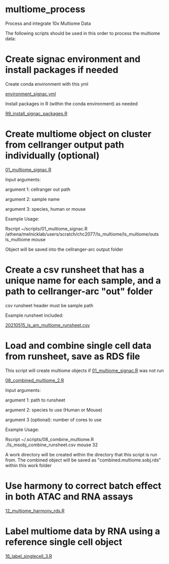 # multiome_process
Process and integrate 10x Multiome Data

The following scripts should be used in this order to process the multiome data:

# Create signac environment and install packages if needed

Create conda environment with this yml

[environment_signac.yml](https://github.com/crchin/multiome_process/blob/main/environment_signac.yml)

Install packages in R (within the conda environment) as needed

[99_install_signac_packages.R](https://github.com/crchin/multiome_process/blob/main/99_install_signac_packages.R)

# Create multiome object on cluster from cellranger output path individually (optional)
[01_multiome_signac.R](https://github.com/crchin/multiome_process/blob/main/01_multiome_signac.R)

Input arguments:

argument 1: cellranger out path

argument 2: sample name

argument 3: species, human or mouse


Example Usage:

Rscript ~/scripts/01_multiome_signac.R /athena/melnicklab/users/scratch/chc2077/ls_multiome/ls_multiome/outs ls_multiome mouse

Object will be saved into the cellranger-arc output folder

# Create a csv runsheet that has a unique name for each sample, and a path to cellranger-arc "out" folder
csv runsheet header must be sample path

Example runsheet included:

[20210515_ls_am_multiome_runsheet.csv](https://github.com/crchin/multiome_process/blob/main/20210515_ls_am_multiome_runsheet.csv)

# Load and combine single cell data from runsheet, save as RDS file

This script will create multiome objects if [01_multiome_signac.R](https://github.com/crchin/multiome_process/blob/main/01_multiome_signac.R) was not run

[08_combined_multiome_2.R](https://github.com/crchin/multiome_process/blob/main/08_combined_multiome_2.R)

Input arguments:

argument 1: path to runsheet

argument 2: species to use (Human or Mouse)

argument 3 (optional): number of cores to use

Example Usage:

Rscript ~/.scripts/08_combine_multiome.R ./ls_msobj_combine_runsheet.csv mouse 32

A work directory will be created within the directory that this script is run from. The combined object will be saved as "combined.multiome.sobj.rds" within this work folder

# Use harmony to correct batch effect in both ATAC and RNA assays
[12_multiome_harmony_rds.R](https://github.com/crchin/multiome_process/blob/main/12_multiome_harmony_rds.R)

# Label multiome data by RNA using a reference single cell object
[16_label_singlecell_3.R](https://github.com/crchin/multiome_process/blob/main/16_label_singlecell_3.R)

 
